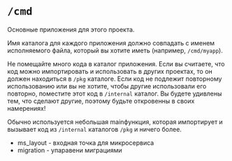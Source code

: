 # `/cmd`

Основные приложения для этого проекта.

Имя каталога для каждого приложения должно совпадать с именем исполняемого файла, который вы хотите иметь (например, `/cmd/myapp`).

Не помещайте много кода в каталог приложения. Если вы считаете, что код можно импортировать и использовать в других проектах, то он должен находиться в `/pkg` каталоге. Если код не подлежит повторному использованию или вы не хотите, чтобы другие использовали его повторно, поместите этот код в `/internal` каталог. Вы будете удивлены тем, что сделают другие, поэтому будьте откровенны в своих намерениях!

Обычно используется небольшая mainфункция, которая импортирует и вызывает код из `/internal` каталогов `/pkg` и ничего более.

- ms_layout - входная точка для микросервиса
- migration - упаравени миграциями